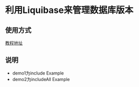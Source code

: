 # 利用Liquibase来管理数据库版本

## 使用方式
[教程地址](http://blog.jiunile.com/%E6%95%B0%E6%8D%AE%E5%BA%93%E7%89%88%E6%9C%AC%E7%AE%A1%E7%90%86%E5%B7%A5%E5%85%B7liquibase.html)

## 说明
- demo1为include Example
- demo2为includeAll Example
